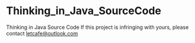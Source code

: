 # Thinking_in_Java_SourceCode
Thinking in Java Source Code
If this project is infringing with yours, please contact letcafe@outlook.com
